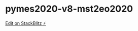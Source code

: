 # pymes2020-v8-mst2eo2020

[Edit on StackBlitz ⚡️](https://stackblitz.com/edit/pymes2020-v8-mst2eo2020)